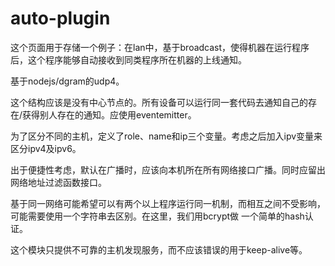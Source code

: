 # auto-plugin

这个页面用于存储一个例子：在lan中，基于broadcast，使得机器在运行程序后，这个程序能够自动接收到同类程序所在机器的上线通知。

基于nodejs/dgram的udp4。

这个结构应该是没有中心节点的。所有设备可以运行同一套代码去通知自己的存在/获得别人存在的通知。应使用eventemitter。

为了区分不同的主机，定义了role、name和ip三个变量。考虑之后加入ipv变量来区分ipv4及ipv6。

出于便捷性考虑，默认在广播时，应该向本机所在所有网络接口广播。同时应留出网络地址过滤函数接口。

基于同一网络可能希望可以有两个以上程序运行同一机制，而相互之间不受影响，可能需要使用一个字符串去区别。在这里，我们用bcrypt做
一个简单的hash认证。

这个模块只提供不可靠的主机发现服务，而不应该错误的用于keep-alive等。